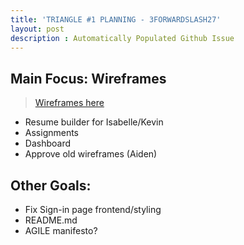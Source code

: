 ```yaml
---
title: 'TRIANGLE #1 PLANNING - 3FORWARDSLASH27'
layout: post
description : Automatically Populated Github Issue
---
```


## Main Focus: Wireframes

> [Wireframes here](https://docs.google.com/presentation/d/1DYGLNGXvdMkkJJSRu71eUlVI5elo95R_dUn3O1zLDcs/edit?usp=sharing)

- Resume builder for Isabelle/Kevin
- Assignments
- Dashboard
- Approve old wireframes (Aiden)

## Other Goals:

- Fix Sign-in page frontend/styling
- README.md
- AGILE manifesto?

